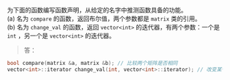 为下面的函数编写函数声明，从给定的名字中推测函数具备的功能。  
(a) 名为 `compare` 的函数，返回布尔值，两个参数都是 `matrix` 类的引用。  
(b) 名为 `change_val` 的函数，返回 `vector<int>` 的迭代器，有两个参数：一个是 `int` ，另一个是 `vector<int>` 的迭代器。

> 答：

```c
bool compare(matrix &a, matrix &b); // 比较两个矩阵是否相同
vector<int>::iterator change_val(int, vector<int>::iterator); // 改变某个向量的值
```
